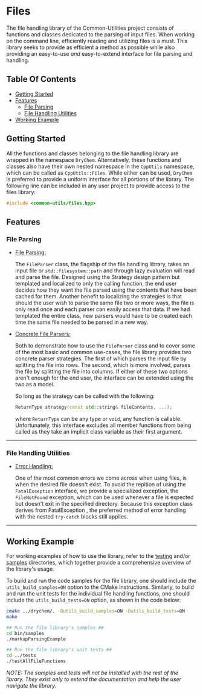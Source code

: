 # Files

The file handling library of the Common-Utilities project consists of functions and classes dedicated to the parsing of input files. When working on the command line, efficiently reading and utilizing files is a must. This library seeks to provide as efficient a method as possible while also providing an easy-to-use *and* easy-to-extend interface for file parsing and handling.

## Table Of Contents

- [Getting Started](#Getting-Started)
- [Features](#Features)
  - [File Parsing](#File-Parsing)
  - [File Handling Utilities](#File-Handling-Utilities)
- [Working Example](#Working-Example)

## Getting Started

All the functions and classes belonging to the file handling library are wrapped in the namespace `DryChem`. Alternatively, these functions and classes also have their own nested namespace in the `CppUtils` namespace, which can be called as `CppUtils::Files`. While either can be used, `DryChem` is preferred to provide a uniform interface for all portions of the library. The following line can be included in any user project to provide access to the files library:

```C++
#include <common-utils/files.hpp>
```

## Features

### File Parsing

- [File Parsing:](../../../include/common-utils/files/fileParsing/fileParser.hpp)

  The `FileParser` class, the flagship of the file handling library, takes an input file or `std::filesystem::path` and through lazy evaluation will read and parse the file. Designed using the Strategy design pattern but templated and localized to only the calling function, the end user decides how they want the file parsed using the contents that have been cached for them. Another benefit to localizing the strategies is that should the user wish to parse the same file two or more ways, the file is only read once and each parser can easily access that data. If we had templated the entire class, new parsers would have to be created each time the same file needed to be parsed in a new way.

- [Concrete File Parsers:](../../../include/common-utils/files/fileParsing/parserStrategies.hpp)

  Both to demonstrate how to use the `FileParser` class and to cover some of the most basic and common use-cases, the file library provides two concrete parser strategies. The first of which parses the input file by splitting the file into rows. The second, which is more involved, parses the file by splitting the file into columns. If either of these two options aren't enough for the end user, the interface can be extended using the two as a model.

  So long as the strategy can be called with the following:

  ```C++
  ReturnType strategy(const std::string& fileContents, ...);
  ```

  where `ReturnType` can be any type or `void`, any function is callable. Unfortunately, this interface excludes all member functions from being called as they take an implicit class variable as their first argument.

---

### File Handling Utilities

- [Error Handling:](../../../include/common-utils/files/utils/fileExceptions.hpp)

  One of the most common errors we come across when using files, is when the desired file doesn't exist. To avoid the repition of using the `FatalException` interface, we provide a specialized exception, the `FileNotFound` exception, which can be used whenever a file is expected but doesn't exit in the specified directory. Because this exception class derives from  FatalException  , the preferred method of error handling with the nested `try-catch` blocks still applies.

---

## Working Example

For working examples of how to use the library, refer to the [testing](../tests) and/or [samples](../samples) directories, which together provide a comprehensive overview of the library's usage.

To build and run the code samples for the file library, one should include the `utils_build_samples=ON` option to the CMake instructions. Similarly, to build and run the unit tests for the individual file handling functions, one should include the `utils_build_tests=ON` option, as shown in the code below:

```bash
cmake ../drychem/. -Dutils_build_samples=ON -Dutils_build_tests=ON
make

## Run the file library's samples ##
cd bin/samples
./markupParsingExample

## Run the file library's unit tests ##
cd ../tests
./testAllFileFunctions
```

*NOTE: The samples and tests will not be installed with the rest of the library. They exist only to extend the documentation and help the user navigate the library.*
